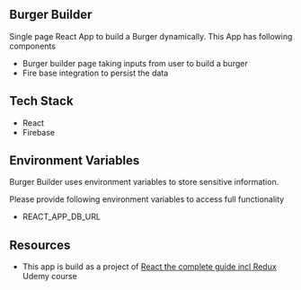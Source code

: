 ## Burger Builder

Single page React App to build a Burger dynamically. This App has following components
- Burger builder page taking inputs from user to build a burger
- Fire base integration to persist the data

## Tech Stack
- React 
- Firebase

## Environment Variables
Burger Builder uses environment variables to store sensitive information.  

Please provide following environment variables to access full functionality
- REACT_APP_DB_URL

## Resources
- This app is build as a project of [React the complete guide incl Redux](https://www.udemy.com/react-the-complete-guide-incl-redux/) Udemy course